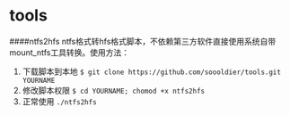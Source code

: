 tools
=====

####ntfs2hfs
ntfs格式转hfs格式脚本，不依赖第三方软件直接使用系统自带mount_ntfs工具转换。使用方法：

1. 下载脚本到本地
    `$ git clone https://github.com/soooldier/tools.git YOURNAME`
2. 修改脚本权限
    `$ cd YOURNAME; chomod +x ntfs2hfs`
3. 正常使用
    `./ntfs2hfs`
